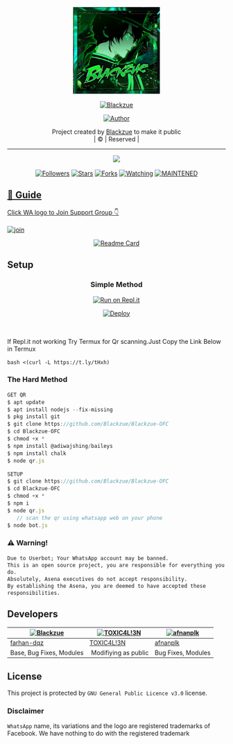 
<div align="center">
  <img border-radius: 15px src="Blackzue-OFC-407x400.png" width="200" height="200"/>
  <p align="center">
<a href="#"><img title="Blackzue" src="https://img.shields.io/badge/Blackzue-green?colorA=%23ff0000&colorB=%23017e40&style=for-the-badge"></a>
</p>
  <p align="center">
<a href="https://github.com/Blackzue"><img title="Author" src="https://img.shields.io/badge/Author-Blackzue/Blackzue-OFC?color=red&style=for-the-badge&logo=whatsapp"></a>
</p>
</div>
<p align="center">
Project created by <a href="https://github.com/Blackzue">Blackzue</a> to make it public
    <br>
       | © |
        Reserved |
    <br> 
</p>

----

  <p align="center">
  <a href="httsp://github.com/Blackzue/Blackzue-OFC">
    <img src="https://img.shields.io/github/repo-size/Blackzue/Blackzue-OFC?color=green&label=Repo%20total%20size&style=plastic">
<p align="center">
<a href="https://github.com/Blackzue/followers"><img title="Followers" src="https://img.shields.io/github/followers/Blackzue?color=blue&style=flat-square"></a>
<a href="https://github.com/Blackzue/Blackzue-OFC/stargazers/"><img title="Stars" src="https://img.shields.io/github/stars/Blackzue/Blackzue-OFC?color=blue&style=flat-square"></a>
<a href="https://github.com/Blackzue/Blackzue-OFC/network/members"><img title="Forks" src="https://img.shields.io/github/forks/Blackzue/Blackzue-OFC?color=blue&style=flat-square"></a>
<a href="https://github.com/Blackzue/Blackzue-OFC/watchers"><img title="Watching" src="https://img.shields.io/github/watchers/Blackzue/Blackzue-OFC?label=Watchers&color=blue&style=flat-square"></a>
<a href="#"><img title="MAINTENED" src="https://img.shields.io/badge/UNMAINTENED-YES-blue.svg"</a>
</p>

## 📢 Guide
Click WA logo to Join Support Group 👇
    <br>
<br>
  [![join](https://github.com/Alien-alfa/PublicBot/blob/main/wlogo.svg.png)](https://chat.whatsapp.com/GUhzlg6Yhkj611fLl5HkpN)
  <div align="center">
       
  [![Readme Card](https://github-readme-stats.vercel.app/api/pin/?username=Blackzue&repo=PublicBot&theme=nightowl)](https://github.com/Blackzue/PublicBot)
  </div>
    
## Setup
<div align="center">

  ### Simple Method
  
[![Run on Repl.it](https://repl.it/badge/github/quiec/whatsAlfa)](https://replit.com/@phaticusthiccy/WhatsAsena-QR)

[![Deploy](https://www.herokucdn.com/deploy/button.svg)](https://heroku.com/deploy?template=https://github.com/Blackzue/Blackzue-OFC.git)
     </div>
<br>
<br >
If Repl.it not working Try Termux for Qr scanning.Just Copy the Link Below in Termux
```
bash <(curl -L https://t.ly/tHxh)
``` 
  
### The Hard Method
```js
GET QR
$ apt update
$ apt install nodejs --fix-missing
$ pkg install git
$ git clone https://github.com/Blackzue/Blackzue-OFC
$ cd Blackzue-OFC
$ chmod +x *
$ npm install @adiwajshing/baileys
$ npm install chalk
$ node qr.js
```
      
```js
SETUP
$ git clone https://github.com/Blackzue/Blackzue-OFC
$ cd Blackzue-OFC
$ chmod +x *
$ npm i
$ node qr.js
   // scan the qr using whatsapp web on your phone
$ node bot.js
```


### ⚠️ Warning! 
```
Due to Userbot; Your WhatsApp account may be banned.
This is an open source project, you are responsible for everything you do. 
Absolutely, Asena executives do not accept responsibility.
By establishing the Asena, you are deemed to have accepted these responsibilities.
```

## Developers
  <div align="center">
    
  [![Blackzue](https://github.com/Blackzue-OFC-407x400.png?size=100)](https://github.com/Blackzue) |  [![TOXIC4L!3N](https://github.com/Alien-alfa.png?size=100)](https://github.com/AI-VIKI) | [![afnanplk](https://github.com/afnanplk.png?size=100)](https://github.com/afnanplk) 
----|----|----
[farhan-dqz](https://github.com/farhan-dqz)  | [TOXIC4L!3N](https://github.com/AI-VIKI) | [afnanplk](https://github.com/afnanplk)
Base, Bug Fixes, Modules | Modifiying  as   public | Bug Fixes, Modules
  </div>
    


## License
This project is protected by `GNU General Public Licence v3.0` license.

### Disclaimer
`WhatsApp` name, its variations and the logo are registered trademarks of Facebook. We have nothing to do with the registered trademark

